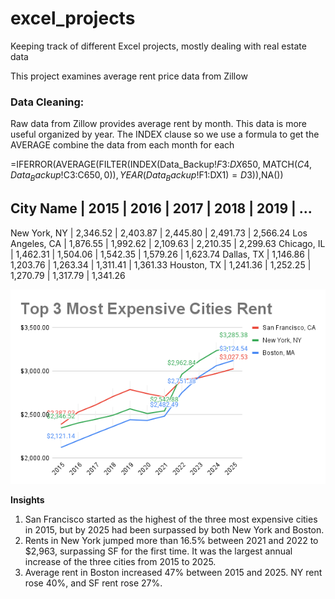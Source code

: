 # excel_projects
Keeping track of different Excel projects, mostly dealing with real estate data

This project examines average rent price data from Zillow

### Data Cleaning:
Raw data from Zillow provides average rent by month. This data is more useful organized by year. The INDEX clause  so we use a formula to get the AVERAGE combine the data from each month for each 

=IFERROR(AVERAGE(FILTER(INDEX(Data_Backup!$F$3:$DX$650, MATCH($C4, Data_Backup!$C$3:$C$650,0)), YEAR(Data_Backup!$F$1:$DX$1) = D$3)),NA())

City Name       |	  2015   |	  2016   |	  2017   |	  2018   |	 2019   | ...
-----------------------------------------------------------------------------
New York, NY    |	2,346.52 |	2,403.87 |	2,445.80 |	2,491.73 |	2,566.24
Los Angeles, CA |	1,876.55 |	1,992.62 |	2,109.63 |	2,210.35 |	2,299.63
Chicago, IL     |	1,462.31 |	1,504.06 |	1,542.35 |	1,579.26 |	1,623.74
Dallas, TX      |	1,146.86 |	1,203.76 |	1,263.34 |	1,311.41 |	1,361.33
Houston, TX	    | 1,241.36 |	1,252.25 |	1,270.79 |	1,317.79 |	1,341.26

![Rent Chart](images/Chart_1.png)

**Insights**
1. San Francisco started as the highest of the three most expensive cities in 2015, but by 2025 had been surpassed by both New York and Boston.
2. Rents in New York jumped more than 16.5% between 2021 and 2022 to $2,963, surpassing SF for the first time. It was the largest annual increase of the three cities from 2015 to 2025.
3. Average rent in Boston increased 47% between 2015 and 2025. NY rent rose 40%, and SF rent rose 27%.
